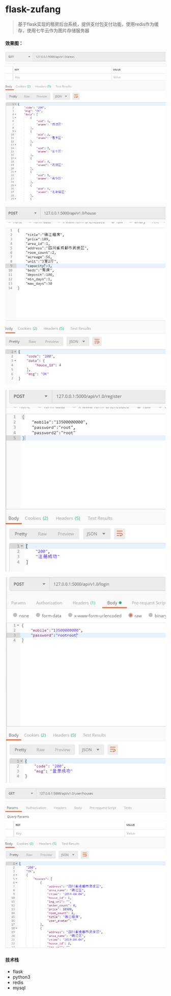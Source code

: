 # flask-zufang
> 基于flask实现的租房后台系统，提供支付包支付功能，使用redis作为缓存，使用七牛云作为图片存储服务器

#### 效果图：

![1](https://github.com/agamgn/flask-zufang/blob/master/image/1.png)

![2](https://github.com/agamgn/flask-zufang/blob/master/image/2.png)

![3](https://github.com/agamgn/flask-zufang/blob/master/image/3.png)

![4](https://github.com/agamgn/flask-zufang/blob/master/image/4.png)

![5](https://github.com/agamgn/flask-zufang/blob/master/image/5.png)

#### 技术栈

- flask
- python3
- redis
- mysql

